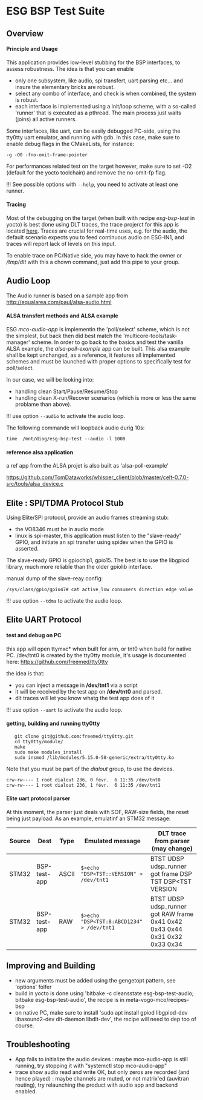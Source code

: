 ESG BSP Test Suite
==================

## Overview
#### Principle and Usage

This application provides low-level stubbing for the BSP interfaces, to assess robustness.
The idea is that you can enable
* only one subsystem, like audio, spi transfert, uart parsing etc... and insure the elementary bricks are robust.
* select any combo of interface, and check is when combined, the system is robust.
* each interface is implemented using a init/loop scheme, with a so-called 'runner' that is executed as a pthread. The main process just waits (joins) all active runners.

Some interfaces, like uart, can be easily debugged PC-side, using the tty0tty uart emulator, and running with gdb. In this case, make sure to enable debug flags in the CMakeLists, for instance:
```
-g -O0 -fno-omit-frame-pointer
```

For performances related test on the target however, make sure to set -O2 (default for the yocto toolchain) and remove the no-omit-fp flag.

!!! See possible options with `--help`, you need to activate at least one runner.

#### Tracing
Most of the debugging on the target (when built with recipe _esg-bsp-test_ in yocto) is best done using DLT traces, the trace projerct for this app is located [here](https://github.com/VogoVokkero/dlt-client/blob/develop/resources/A8375/btst.dlp).
Traces are crucial for real-time uses, e.g. for the audio, the default scenario expects you to feed continuous audio on ESG-IN1, and traces will report lack of levels on this input.

To enable trace on PC/Native side, you may have to hack the owner or _/tmp/dlt_ with this a chown command, just add this pipe to your group.  

## Audio Loop

The Audio runner is based on a sample app from http://equalarea.com/paul/alsa-audio.html

#### ALSA transfert methods and ALSA example

ESG _mco-audio-app_ is implementin the 'poll/select' scheme, which is not the simplest, but back then did best match the 'multicore-tools/task-manager' scheme.
In order to go back to the basics and test the vanilla ALSA example, the _alsa-poll-example_ app can be built.
This alsa example shall be kept unchanged, as a reference, it features all implemented schemes and must be launched with proper options to specifically test for poll/select.

In our case, we will be looking into:
- handling clean Start/Pause/Resume/Stop
- handling clean X-run/Recover scenarios (which is more or less the same problame than above).

!!! use option `--audio` to activate the audio loop.

The following commande will loopback audio durig 10s:
```
time  /mnt/diag/esg-bsp-test --audio -l 1000
```

#### reference alsa application

a ref app from the ALSA projet is also built as 'alsa-poll-example'

https://github.com/TomDataworks/whisper_client/blob/master/celt-0.7.0-src/tools/alsa_device.c


## Elite : SPI/TDMA Protocol Stub

Using Elite/SPI protocol, provide an audio frames streaming stub: 
* the VO8346 must be in audio mode
* linux is spi-master, this application must listen to the "slave-ready" GPIO, and initiate an spi transfer using spidev when the GPIO is asserted.

The slave-ready GPIO is gpiochip1, gpio15.
The best is to use the libgpiod library, much more reliable than the older gpiolib interface.

manual dump of the slave-reay config:
```
/sys/class/gpio/gpio47# cat active_low consumers direction edge value
```

!!! use option `--tdma` to activate the audio loop.

## Elite UART Protocol

#### test and debug on PC

this app will open ttymxc* when built for arm, or tnt0 when build for native PC.
/dev/tnt0 is created by the tty0tty module, it's usage is documented here: https://github.com/freemed/tty0tty

the idea is that:
* you can inject a message in __/dev/tnt1__ via a script
* it will be received by the test app on __/dev/tnt0__ and parsed.
* dlt traces will let you know whatg the test app does of it

!!! use option `--uart` to activate the audio loop.

#### getting, building and running tty0tty

```
   git clone git@github.com:freemed/tty0tty.git
   cd tty0tty/module/
   make
   sudo make modules_install
   sudo insmod /lib/modules/5.15.0-58-generic/extra/tty0tty.ko
```

Note that you must be part of the _dialout_ group, to use the devices.

```
crw-rw---- 1 root dialout 236, 0 févr.  6 11:35 /dev/tnt0
crw-rw---- 1 root dialout 236, 1 févr.  6 11:35 /dev/tnt1
```

#### Elite uart protocol parser

At this moment, the parser just deals with SOF, RAW-size fields, the reset being just payload.
As an example, emulatinf an STM32 message: 


| Source   |  Dest  | Type  | Emulated message  | DLT trace from parser (may change)  |
|---|---|---|---|---|
| STM32   |  BSP-test-app  | ASCII  | `$>echo "DSP<TST::VERSION" > /dev/tnt1` | BTST UDSP udsp_runner got frame DSP TST DSP<TST VERSION |
| STM32  | BSP-test-app  | RAW  | `$>echo "DSP<TST:8:ABCD1234" > /dev/tnt1`  | BTST UDSP udsp_runner got RAW frame 0x41 0x42 0x43 0x44 0x31 0x32 0x33 0x34  |

## Improving and Building

* new arguments must be added using the gengetopt pattern, see 'options' folfer
* build in yocto is done using 'bitbake -c cleansstate esg-bsp-test-audio; bitbake esg-bsp-test-audio', the recipe is in meta-vogo-mco/recipes-bsp
* on native PC, make sure to install 'sudo apt install gpiod libgpiod-dev libasound2-dev dlt-daemon libdlt-dev', the recipe will need to dep too of course.


## Troubleshooting

* App fails to initialize the audio devices : maybe mco-audio-app is still running, try stopping it with "systemctl stop mco-audio-app"
* trace show audio read and write OK, but only zeros are recorded (and hence played) : maybe channels are muted, or not matrix'ed (auvitran routing), try relaunching the product with audio app and backend enabled.

